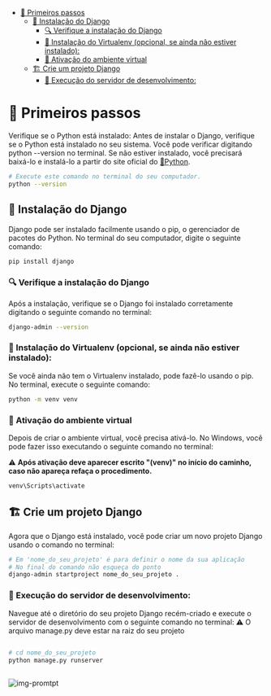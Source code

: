 

- [👣 Primeiros passos](#-primeiros-passos)
  - [🔧 Instalação do Django](#-instalação-do-django)
    - [🔍 Verifique a instalação do Django](#-verifique-a-instalação-do-django)
    - [🤖 Instalação do Virtualenv (opcional, se ainda não estiver instalado):](#-instalação-do-virtualenv-opcional-se-ainda-não-estiver-instalado)
    - [🔌 Ativação do ambiente virtual](#-ativação-do-ambiente-virtual)
  - [🏗️ Crie um projeto Django](#️-crie-um-projeto-django)
    - [🚀 Execução do servidor de desenvolvimento:](#-execução-do-servidor-de-desenvolvimento)


# 👣 Primeiros passos

Verifique se o Python está instalado: Antes de instalar o Django, verifique se o Python está instalado no seu sistema. Você pode verificar digitando python --version no terminal. Se não estiver instalado, você precisará baixá-lo e instalá-lo a partir do site oficial do [🐍Python](https://www.python.org/downloads/).

```bash
# Execute este comando no terminal do seu computador.
python --version
```

## 🔧 Instalação do Django
Django pode ser instalado facilmente usando o pip, o gerenciador de pacotes do Python. No terminal do seu computador, digite o seguinte comando:

```bash
pip install django  
```

### 🔍 Verifique a instalação do Django
Após a instalação, verifique se o Django foi instalado corretamente digitando o seguinte comando no terminal:

```bash
django-admin --version  
```

### 🤖 Instalação do Virtualenv (opcional, se ainda não estiver instalado):
Se você ainda não tem o Virtualenv instalado, pode fazê-lo usando o pip. No terminal, execute o seguinte comando:

```bash
python -m venv venv   
```

### 🔌 Ativação do ambiente virtual
Depois de criar o ambiente virtual, você precisa ativá-lo. No Windows, você pode fazer isso executando o seguinte comando no terminal:

⚠️ **Após ativação deve aparecer escrito "(venv)" no início do caminho, caso não apareça refaça o procedimento.**


```bash
venv\Scripts\activate 
```

## 🏗️ Crie um projeto Django

Agora que o Django está instalado, você pode criar um novo projeto Django usando o comando no terminal:

```bash
# Em 'nome_do_seu_projeto' é para definir o nome da sua aplicação
# No final do comando não esqueça do ponto
django-admin startproject nome_do_seu_projeto . 
```

### 🚀 Execução do servidor de desenvolvimento:
Navegue até o diretório do seu projeto Django recém-criado e execute o servidor de desenvolvimento com o seguinte comando no terminal:
⚠️ O arquivo manage.py deve estar na raiz do seu projeto

```bash

# cd nome_do_seu_projeto
python manage.py runserver
   
```

![img-promtpt]()





